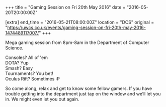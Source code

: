 +++
title = "Gaming Session on Fri 20th May 2016"
date = "2016-05-20T20:00:00Z"

[extra]
end_time = "2016-05-21T08:00:00Z"
location = "DCS"
original = "https://uwcs.co.uk/events/gaming-session-on-fri-20th-may-2016-1474489117007/"
+++

Mega gaming session from 8pm-8am in the Department of Computer Science.

Consoles? All of 'em  
DOTA? Yup  
Smash? Easy  
Tournaments? You bet\!  
Oculus Rift? Sometimes :P

So come along, relax and get to know some fellow gamers. If you have trouble getting into the department just tap on the window and we’ll let you in. We might even let you out again.

